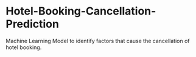 # Hotel-Booking-Cancellation-Prediction
Machine Learning Model to identify factors that cause the cancellation of hotel booking.
